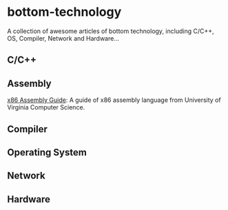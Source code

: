 # bottom-technology
A collection of awesome articles of bottom technology, including C/C++, OS, Compiler, Network and Hardware...

## C/C++

## Assembly

[x86 Assembly Guide](http://www.cs.virginia.edu/~evans/cs216/guides/x86.html): A guide of x86 assembly language from University of Virginia Computer Science.

## Compiler

## Operating System

## Network

## Hardware

